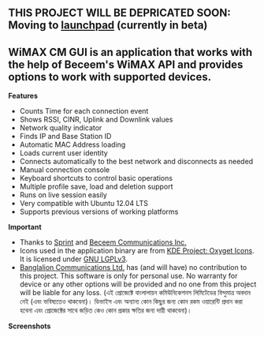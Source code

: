 ## THIS PROJECT WILL BE DEPRICATED SOON: Moving to <a href='https://launchpad.net/~mdminhazulhaque/+archive/beceem-cscm'>launchpad</a> (currently in beta) #

## WiMAX CM GUI is an application that works with the help of Beceem's WiMAX API and provides options to work with supported devices. #

**Features**

  * Counts Time for each connection event
  * Shows RSSI, CINR, Uplink and Downlink values
  * Network quality indicator
  * Finds IP and Base Station ID
  * Automatic MAC Address loading
  * Loads current user identity
  * Connects automatically to the best network and disconnects as needed
  * Manual connection console
  * Keyboard shortcuts to control basic operations
  * Multiple profile save, load and deletion support
  * Runs on live session easily
  * Very compatible with Ubuntu 12.04 LTS
  * Supports previous versions of working platforms

**Important**

  * Thanks to <a href='http://www.sprint.com/'>Sprint</a> and <a href='http://www.beceem.com/'>Beceem Communications Inc.</a>
  * Icons used in the application binary are from <a href='http://www.oxygen-icons.org/'>KDE Project: Oxyget Icons</a>. It is licensed under <a href='http://www.gnu.org/licenses/lgpl-3.0.txt'>GNU LGPLv3</a>.
  * <a href='http://www.banglalionwimax.com/'>Banglalion Communications Ltd.</a> has (and will have) no contribution to this project. This software is only for personal use. No warranty for device or any other options will be provided and no one from this project will be liable for any loss. (এই প্রোজেক্টে বাংলালায়ন কমিউনিকেশনস লিমিটেডের বিন্দুমাত্র অবদান নেই (এবং ভবিষ্যতেও থাকবেনা)। ডিভাইস এবং অন্যান্য কোন কিছুর জন্য কোন রকম ওয়ারেন্টি প্রদান করা হবেনা এবং প্রোজেক্টের সাথে জড়িত কেও কোন প্রকার ক্ষতির জন্য দায়ী থাকবেনা)।

**Screenshots**

<a href='http://imgur.com/XmxtS'><img src='http://i.imgur.com/XmxtS.png' alt='' title='Hosted by imgur.com' /></a>

<a href='http://imgur.com/Ni6Dd'><img src='http://i.imgur.com/Ni6Dd.png' alt='' title='Hosted by imgur.com' /></a>

<a href='http://imgur.com/3LGok'><img src='http://i.imgur.com/3LGok.png' alt='' title='Hosted by imgur.com' /></a>
